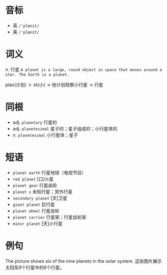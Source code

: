 # 音标

- 英 `/'plænit/`
- 美 `/'plænɪt/`

# 词义

n. 行星
`A planet is a large, round object in space that moves around a star. The Earth is a planet. `



plan(计划) ＋ et(小) → 他计划观察小行星 → 行星

# 同根

- adj. `planetary` 行星的
- adj. `planetesimal` 星子的；星子组成的；小行星体的
- n. `planetesimal` 小行星体；星子

# 短语

- `planet earth` 行星地球（电视节目）
- `red planet` [口]火星
- `planet gear` 行星齿轮
- `planet x` 未知行星；冥外行星
- `secondary planet` [天]卫星
- `giant planet` 巨行星
- `planet wheel` 行星齿轮
- `planet carrier` 行星架；行星齿轮架
- `minor planet` [天]小行星

# 例句

The picture shows six of the nine planets in the solar system.
这张图片展示太阳系9个行星中的6个行星。


